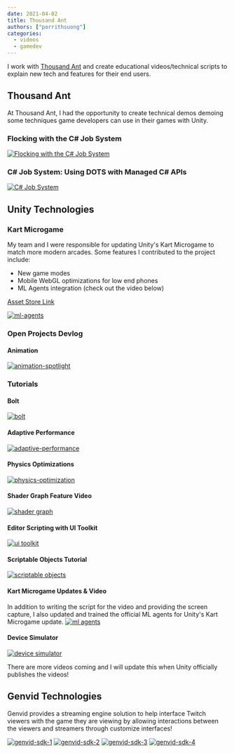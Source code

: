```yaml
---
date: 2021-04-02  
title: Thousand Ant 
authors: ["porrithsuong"]
categories:
  - videos
  - gamedev
---
```


I work with [Thousand Ant](http://thousandant.com/) and create educational videos/technical scripts to explain new tech 
and features for their end users.

## Thousand Ant
At Thousand Ant, I had the opportunity to create technical demos demoing some techniques game developers 
can use in their games with Unity.

### Flocking with the C# Job System
[![Flocking with the C# Job System](https://img.youtube.com/vi/KJZoSV-JX5I/0.jpg)](https://www.youtube.com/watch?v=KJZoSV-JX5I "Flocking")

### C# Job System: Using DOTS with Managed C# APIs
[![C# Job System](https://img.youtube.com/vi/tlG0DAXF09U/0.jpg)](https://www.youtube.com/watch?v=tlG0DAXF09U "Managed API")

## Unity Technologies

### Kart Microgame
My team and I were responsible for updating Unity's Kart Microgame to match more modern arcades. Some features I contributed to 
the project include:

* New game modes
* Mobile WebGL optimizations for low end phones
* ML Agents integration (check out the video below)

[Asset Store Link](https://assetstore.unity.com/packages/templates/karting-microgame-150956)

[![ml-agents](https://img.youtube.com/vi/gYwWolRFt98/0.jpg)](https://www.youtube.com/watch?v=gYwWolRFt98 "ML Agents")

### Open Projects Devlog

#### Animation
[![animation-spotlight](https://img.youtube.com/vi/BenowRsc4BY/0.jpg)](https://www.youtube.com/watch?v=BenowRsc4BY "Open Projects Animations")

### Tutorials

#### Bolt
[![bolt](https://img.youtube.com/vi/aQceChK-kC4/0.jpg)](https://www.youtube.com/watch?v=aQceChK-kC4 "Bolt")

#### Adaptive Performance
[![adaptive-performance](https://img.youtube.com/vi/d5O4Uw6gPBI/0.jpg)](https://www.youtube.com/watch?v=d5O4Uw6gPBI "Adaptive Performance")

#### Physics Optimizations
[![physics-optimization](https://img.youtube.com/vi/pTz3LMQpvfA/0.jpg)](https://www.youtube.com/watch?v=pTz3LMQpvfA "Physics Optimizations")

#### Shader Graph Feature Video
[![shader graph](https://img.youtube.com/vi/-QcwEYOHt2I/0.jpg)](https://www.youtube.com/watch?v=-QcwEYOHt2I "Shader Graph 10")

#### Editor Scripting with UI Toolkit
[![ui toolkit](https://img.youtube.com/vi/mTjYA3gC1hA/0.jpg)](https://www.youtube.com/watch?v=mTjYA3gC1hA "UI Toolkit")

#### Scriptable Objects Tutorial
[![scriptable objects](https://img.youtube.com/vi/PVOVIxNxxeQ/0.jpg)](https://www.youtube.com/watch?v=PVOVIxNxxeQ "Scriptable Objects" )

#### Kart Microgame Updates & Video
In addition to writing the script for the video and providing the screen capture, I also updated and trained the official 
ML agents for Unity's Kart Microgame update.
[![ml agents](https://img.youtube.com/vi/gYwWolRFt98/0.jpg)](https://www.youtube.com/watch?v=gYwWolRFt98 "ML Agents")

#### Device Simulator
[![device simulator](http://img.youtube.com/vi/uokF9CmUs9c/0.jpg)](https://www.youtube.com/watch?v=uokF9CmUs9c "Device Simulator")

There are more videos coming and I will update this when Unity officially publishes the videos!

## Genvid Technologies
Genvid provides a streaming engine solution to help interface Twitch viewers with the game they are viewing by allowing 
interactions between the viewers and streamers through customize interfaces!

[![genvid-sdk-1](http://img.youtube.com/vi/yfI6txN0l3A/0.jpg)](http://www.youtube.com/watch?v=yfI6txN0l3A "Genvid SDK Pt. 1")
[![genvid-sdk-2](http://img.youtube.com/vi/q9_3O7dCPOg/0.jpg)](http://www.youtube.com/watch?v=q9_3O7dCPOg "Genvid SDK Pt. 2")
[![genvid-sdk-3](http://img.youtube.com/vi/liUBiHi1N8M/0.jpg)](http://www.youtube.com/watch?v=liUBiHi1N8M "Genvid SDK Pt. 3")
[![genvid-sdk-4](http://img.youtube.com/vi/1pFk7Havww0/0.jpg)](http://www.youtube.com/watch?v=1pFk7Havww0 "Genvid SDK Pt. 4")

